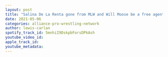 ```yaml
---
layout: post
title: "Salina De La Renta gone from MLW and Will Moose be a free agent in June?"
date: 2021-05-06
categories: alliance-pro-wrestling-network
author: lewis-carlan
spotify_track_id: 5mnhiI9DskpbForsDPkAsh
youtube_video_id: 
apple_track_id: 
youtube_metadata: 
---
```

